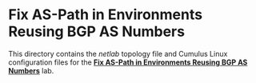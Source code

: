 # Fix AS-Path in Environments Reusing BGP AS Numbers

This directory contains the *netlab* topology file and Cumulus Linux configuration files for the **[Fix AS-Path in Environments Reusing BGP AS Numbers](../../docs/session/2-asoverride.md)** lab.
